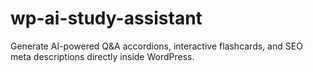 # wp-ai-study-assistant
Generate AI-powered Q&amp;A accordions, interactive flashcards, and SEO meta descriptions directly inside WordPress.
